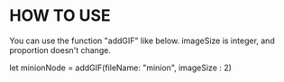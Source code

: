 # HOW TO USE

You can use the function "addGIF" like below. imageSize is integer, and proportion doesn't change.
        
let minionNode = addGIF(fileName: "minion", imageSize : 2)

